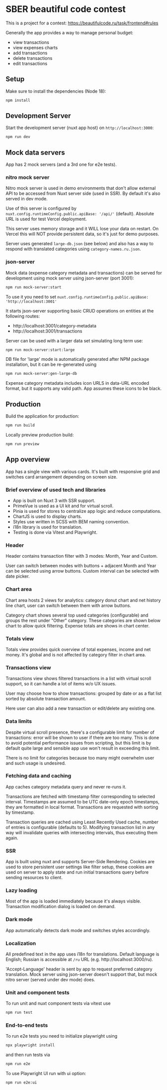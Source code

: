 # SBER beautiful code contest

This is a project for a contest: https://beautifulcode.ru/task/frontend#rules

Generally the app provides a way to manage personal budget:

- view transactions
- view expenses charts
- add transactions
- delete transactions
- edit transactions

## Setup

Make sure to install the dependencies (Node 18):

```bash
npm install
```

## Development Server

Start the development server (nuxt app host) on `http://localhost:3000`:

```bash
npm run dev
```

## Mock data servers

App has 2 mock servers (and a 3rd one for e2e tests).

### nitro mock server

Nitro mock server is used in demo environments that don't allow external API to be accessed
from Nuxt server side (used in SSR). By default it's also served in dev mode.

Use of this server is configured by `nuxt.config.runtimeConfig.public.apiBase: '/api/'` (default). Absolute URL is used for test Vercel deployment.

This server uses memory storage and it WILL lose your data on restart.
On Vercel this will NOT provide persistent data, so it's just for demo purposes.

Server uses generated `large-db.json` (see below) and also has a way to respond with
translated categories using `category-names.ru.json`.

### json-server

Mock data (expense category metadata and transactions) can be served for
development using mock server using json-server (port 3001):

```bash
npm run mock-server:start
```

To use it you need to set `nuxt.config.runtimeConfig.public.apiBase: 'http://localhost:3001'`

It starts json-server supporting basic CRUD operations on entities at the following routes:

- http://localhost:3001/category-metadata
- http://localhost:3001/transactions

Server can be used with a larger data set simulating long term use:

```bash
npm run mock-server:start:large
```

DB file for 'large' mode is automatically generated after NPM package installation, but it
can be re-generated using

```bash
npm run mock-server:gen-large-db
```

Expense category metadata includes icon URLS in data-URL encoded format, but it supports
any valid path. App assumes these icons to be black.


## Production

Build the application for production:

```bash
npm run build
```

Locally preview production build:

```bash
npm run preview
```
## App overview

App has a single view with various cards. It's built with responsive grid and switches
card arrangement depending on screen size.

### Brief overview of used tech and libraries

- App is built on Nuxt 3 with SSR support.
- PrimeVue is used as a UI kit and for virtual scroll.
- Pinia is used for stores to centralize app logic and reduce computations.
- ChartJS is used to display charts.
- Styles use written in SCSS with BEM naming convention.
- i18n library is used for translation.
- Testing is done via Vitest and Playwright.

### Header

Header contains transaction filter with 3 modes: Month, Year and Custom.

User can switch between modes with buttons + adjacent Month and Year can be selected
using arrow buttons. Custom interval can be selected with date picker.

### Chart area

Chart area hosts 2 views for analytics: category donut chart and net history line chart, user
can switch between them with arrow buttons.

Category chart shows several top used categories (configurable) and groups the rest under "Other" category.
These categories are shown below chart to allow quick filtering.
Expense totals are shows in chart center.

### Totals view

Totals view provides quick overview of total expenses, income and net money.
It's global and is not affected by category filter in chart area.

### Transactions view

Transactions view shows filtered transactions in a list with virtual scroll support, so
it can handle a lot of items w/o UX issues.

User may choose how to show transactions: grouped by date or as a flat list sorted by
absolute transaction amount.

Here user can also add a new transaction or edit/delete any existing one.

### Data limits

Despite virtual scroll presence, there's a configurable limit
for number of transactions: error will be shown to user if there are too many. This is
done to avoid potential performance issues from scripting, but this limit is by default
quite large and sensible app use won't result in exceeding this limit.

There is no limit for categories because too many might overwhelm user and such usage is undesired.

### Fetching data and caching

App caches category metadata query and never re-runs it.

Transactions are fetched with timestamp filter corresponding to selected interval.
Timestamps are assumed to be UTC date-only epoch timestamps, they are formatted in
local format. Transactions are requested with sorting by timestamp.

Transaction queries are cached using Least Recently Used cache, number of entries is
configurable (defaults to 5).
Modifying transaction list in any way will invalidate queries with intersecting intervals,
thus executing them again.

### SSR

App is built using nuxt and supports Server-Side Rendering.
Cookies are used to store persistent user settings like filter setup, these cookies are used
on server to apply state and run initial transactions query before sending resources to client.

### Lazy loading

Most of the app is loaded immediately because it's always visible.
Transaction modification dialog is loaded on demand.

### Dark mode

App automatically detects dark mode and switches styles accordingly.

### Localization

All predefined text in the app uses i18n for translations.
Default language is English; Russian is accessible at `/ru` URL (e.g. http://localhost:3000/ru).

'Accept-Language' header is sent by app to request preferred category translation.
Mock server using json-server doesn't support that, but mock nitro server (served under dev mode) does.

### Unit and component tests

To run unit and nuxt component tests via vitest use

```bash
npm run test
```

### End-to-end tests

To run e2e tests you need to initialize playwright using 

```bash
npx playwright install
```

and then run tests via

```bash
npm run e2e
```
To use Playwright UI run with ui option:

```bash
npm run e2e:ui
```